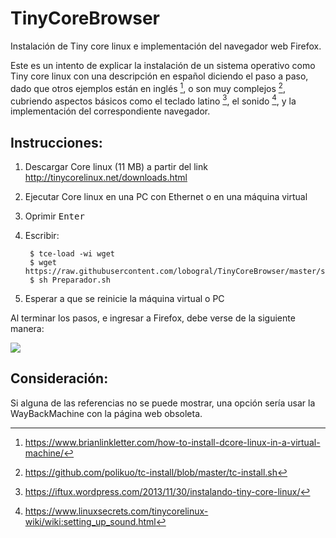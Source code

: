 # TinyCoreBrowser

Instalación de Tiny core linux e implementación del navegador web Firefox.

Este es un intento de explicar la instalación de un sistema operativo como Tiny core linux con una descripción en español diciendo el paso a paso, dado que otros ejemplos están en inglés [^fn1], o son muy complejos [^fn2], cubriendo aspectos básicos como el teclado latino [^fn3], el sonido [^fn4], y la implementación del correspondiente navegador.

## Instrucciones:
1. Descargar Core linux (11 MB) a partir del link http://tinycorelinux.net/downloads.html
2. Ejecutar Core linux en una PC con Ethernet o en una máquina virtual
3. Oprimir <kbd>Enter</kbd>
4. Escribir:
    
        $ tce-load -wi wget
        $ wget https://raw.githubusercontent.com/lobogral/TinyCoreBrowser/master/src/Preparador.sh
        $ sh Preparador.sh

5. Esperar a que se reinicie la máquina virtual o PC

Al terminar los pasos, e ingresar a Firefox, debe verse de la siguiente manera:

<img src="assets/ImgPrincipal.png"/>

## Consideración:

Si alguna de las referencias no se puede mostrar, una opción sería usar la WayBackMachine con la página web obsoleta.

[^fn1]: https://www.brianlinkletter.com/how-to-install-dcore-linux-in-a-virtual-machine/
[^fn2]: https://github.com/polikuo/tc-install/blob/master/tc-install.sh
[^fn3]: https://iftux.wordpress.com/2013/11/30/instalando-tiny-core-linux/
[^fn4]: https://www.linuxsecrets.com/tinycorelinux-wiki/wiki:setting_up_sound.html

